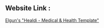 ## Website Link :
[Elgun's "Healdi - Medical & Health Template"](https://elgunmaqsudzade.github.io/NewProj/)
